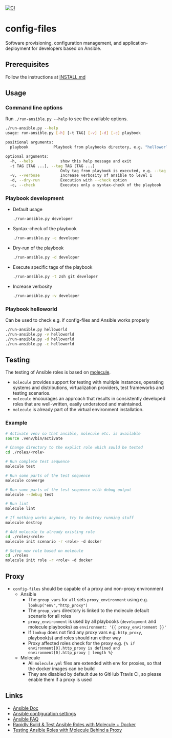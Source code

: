 [![CI](https://github.com/cmuck/config-files/actions/workflows/tests.yml/badge.svg)](https://github.com/cmuck/config-files/actions/workflows/tests.yml) 


# config-files

Software provisioning, configuration management, and application-deployment for developers based on Ansible.

## Prerequisites

Follow the instructions at [INSTALL.md](./INSTALL.md)

## Usage

### Command line options

Run `./run-ansible.py --help` to see the available options.

```sh
./run-ansible.py --help
usage: run-ansible.py [-h] [-t TAG] [-v] [-d] [-c] playbook

positional arguments:
  playbook           Playbook from playbooks directory, e.g. "helloworld"

optional arguments:
  -h, --help            show this help message and exit
  -t TAG [TAG ...], --tag TAG [TAG ...]
                        Only tag from playbook is executed, e.g. --tag zsh git
  -v, --verbose         Increase verbosity of ansible to level 1
  -d, --dry-run         Execution with --check option
  -c, --check           Executes only a syntax-check of the playbook

```

### Playbook development

* Default usage
    ```sh
    ./run-ansible.py developer
    ```
* Syntax-check of the playbook
    ```sh
    ./run-ansible.py -c developer
    ```
* Dry-run of the playbook
    ```sh
    ./run-ansible.py -d developer
    ```
* Execute specific tags of the playbook
    ```sh
    ./run-ansible.py -t zsh git developer
    ```
* Increase verbosity
    ```sh
    ./run-ansible.py -v developer
    ```

### Playbook helloworld

Can be used to check e.g. if config-files and Ansible works properly

```sh
./run-ansible.py helloworld
./run-ansible.py -v helloworld
./run-ansible.py -d helloworld
./run-ansible.py -c helloworld
```

## Testing

The testing of Ansible roles is based on [molecule](https://molecule.readthedocs.io/en/stable/index.html).

* `molecule` provides support for testing with multiple instances, operating systems and distributions, virtualization providers, test frameworks and testing scenarios.
* `molecule` encourages an approach that results in consistently developed roles that are well-written, easily understood and maintained.
* `molecule` is already part of the virtual environment installation.

### Example

```sh
# Activate venv so that ansible, molecule etc. is available
source .venv/bin/activate

# Change directory to the explict role which sould be tested
cd ./roles/<role>

# Run complete test sequence
molecule test

# Run some parts of the test sequence
molecule converge

# Run some parts of the test sequence with debug output
molecule --debug test

# Run lint
molecule lint

# If nothing works anymore, try to destroy running stuff
molecule destroy

# Add molecule to already existing role
cd ./roles/<role>
molecule init scenario -r <role> -d docker

# Setup new role based on molecule
cd ./roles
molecule init role -r <role> -d docker                                            
```

## Proxy

* `config-files` should be capable of a proxy and non-proxy environment
    * Ansible
        * The `group_vars` for `all` sets `proxy_environment` using e.g. `lookup("env","http_proxy")`
        * The `group_vars` directory is linked to the molecule default scenario for all roles
        * `proxy_environment` is used by all playbooks (`development` and molecule playbooks) as `environment: '{{ proxy_environment }}'`
        * If `lookup` does not find any proxy vars e.g. `http_proxy`, playbook(s) and roles should run either way
        * Proxy affected roles check for the proxy e.g. `{% if environment[0].http_proxy is defined and environment[0].http_proxy | length %}`
    * Molecule
        * All `molecule.yml` files are extended with env for proxies, so that the docker images can be build
        * They are disabled by default due to GitHub Travis CI, so please enable them if a proxy is used

## Links

* [Ansible Doc](https://docs.ansible.com/)
* [Ansible configuration settings](https://docs.ansible.com/ansible/2.8/reference_appendices/config.html)
* [Ansible FAQ](https://docs.ansible.com/ansible/latest/reference_appendices/faq.html)
* [Rapidly Build & Test Ansible Roles with Molecule + Docker](https://www.youtube.com/watch?v=DAnMyBZ8-Qs)
* [Testing Ansible Roles with Molecule Behind a Proxy ](https://renaudmarti.net/posts/molecule-proxy-support/)
